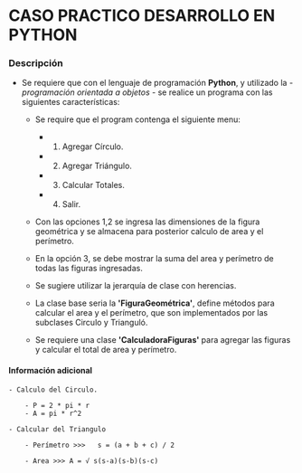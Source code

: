 # **CASO PRACTICO DESARROLLO EN PYTHON**

### Descripción  

- Se requiere que con el lenguaje de programación **Python**, y utilizado la *- programación orientada a objetos -* se realice un programa con las siguientes características:

    - Se require que el program contenga el siguiente menu:

        - 1. Agregar Círculo.
        - 2. Agregar Triángulo.
        - 3. Calcular Totales.
        - 4. Salir.

    -  Con las opciones 1,2 se ingresa las dimensiones de la figura geométrica y se almacena para posterior calculo de area  y el perímetro.

    - En la opción 3, se debe mostrar la suma del area y perímetro de todas las figuras ingresadas.

    - Se sugiere utilizar la jerarquía de clase con herencias.

    - La clase base seria la **'FiguraGeométrica'**, define métodos para calcular el area y el perímetro, que son implementados por las subclases Circulo y Trianguló.

    - Se requiere una clase **'CalculadoraFiguras'** para agregar las figuras y calcular el total de area y perímetro.

#### Información adicional
     
    - Calculo del Circulo.
        
        - P = 2 * pi * r
        - A = pi * r^2 
    
    - Calcular del Triangulo

        - Perímetro >>>   s = (a + b + c) / 2

        - Area >>> A = √ s(s-a)(s-b)(s-c)



